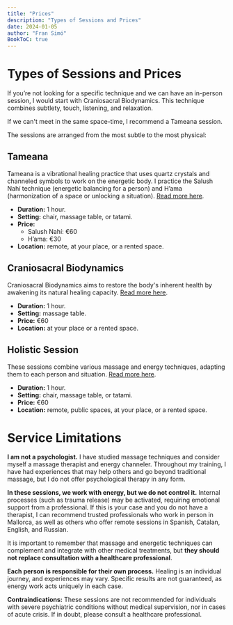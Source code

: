 ```yaml
---
title: "Prices"
description: "Types of Sessions and Prices"
date: 2024-01-05
author: "Fran Simó"
BookToC: true
---
```

# Types of Sessions and Prices  

If you’re not looking for a specific technique and we can have an in-person session, I would start with Craniosacral Biodynamics. This technique combines subtlety, touch, listening, and relaxation.  

If we can't meet in the same space-time, I recommend a Tameana session.  

The sessions are arranged from the most subtle to the most physical:  

## Tameana  

Tameana is a vibrational healing practice that uses quartz crystals and channeled symbols to work on the energetic body. I practice the Salush Nahí technique (energetic balancing for a person) and H’ama (harmonization of a space or unlocking a situation). [Read more here](tameana/).  

- **Duration:** 1 hour.  
- **Setting:** chair, massage table, or tatami.  
- **Price:**  
    - Salush Nahí: €60  
    - H’ama: €30  
- **Location:** remote, at your place, or a rented space.  

## Craniosacral Biodynamics  

Craniosacral Biodynamics aims to restore the body's inherent health by awakening its natural healing capacity. [Read more here](biodinamica_craneosacral/).  

- **Duration:** 1 hour.  
- **Setting:** massage table.  
- **Price:** €60  
- **Location:** at your place or a rented space.  

## Holistic Session  

These sessions combine various massage and energy techniques, adapting them to each person and situation. [Read more here](masaje_holistico/).  

- **Duration:** 1 hour.  
- **Setting:** chair, massage table, or tatami.  
- **Price:** €60  
- **Location:** remote, public spaces, at your place, or a rented space.  


# Service Limitations  

**I am not a psychologist.** I have studied massage techniques and consider myself a massage therapist and energy channeler. Throughout my training, I have had experiences that may help others and go beyond traditional massage, but I do not offer psychological therapy in any form.  

**In these sessions, we work with energy, but we do not control it.** Internal processes (such as trauma release) may be activated, requiring emotional support from a professional. If this is your case and you do not have a therapist, I can recommend trusted professionals who work in person in Mallorca, as well as others who offer remote sessions in Spanish, Catalan, English, and Russian.  

It is important to remember that massage and energetic techniques can complement and integrate with other medical treatments, but **they should not replace consultation with a healthcare professional**.  

**Each person is responsible for their own process.** Healing is an individual journey, and experiences may vary. Specific results are not guaranteed, as energy work acts uniquely in each case.  

**Contraindications:** These sessions are not recommended for individuals with severe psychiatric conditions without medical supervision, nor in cases of acute crisis. If in doubt, please consult a healthcare professional.  

